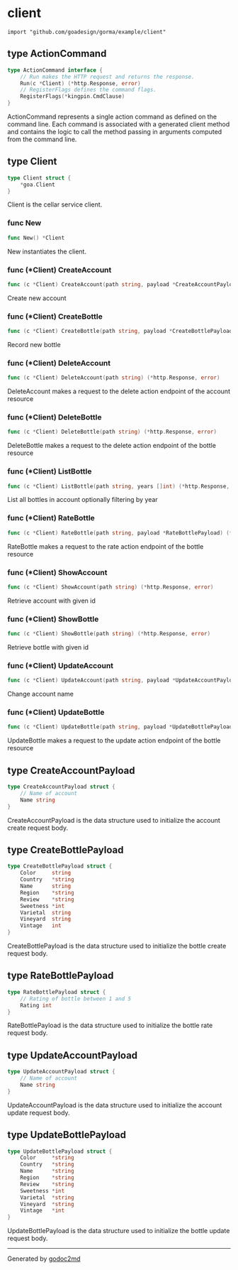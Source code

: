 
# client
    import "github.com/goadesign/gorma/example/client"







## type ActionCommand
``` go
type ActionCommand interface {
    // Run makes the HTTP request and returns the response.
    Run(c *Client) (*http.Response, error)
    // RegisterFlags defines the command flags.
    RegisterFlags(*kingpin.CmdClause)
}
```
ActionCommand represents a single action command as defined on the command line.
Each command is associated with a generated client method and contains the logic to
call the method passing in arguments computed from the command line.











## type Client
``` go
type Client struct {
    *goa.Client
}
```
Client is the cellar service client.









### func New
``` go
func New() *Client
```
New instantiates the client.




### func (\*Client) CreateAccount
``` go
func (c *Client) CreateAccount(path string, payload *CreateAccountPayload) (*http.Response, error)
```
Create new account



### func (\*Client) CreateBottle
``` go
func (c *Client) CreateBottle(path string, payload *CreateBottlePayload) (*http.Response, error)
```
Record new bottle



### func (\*Client) DeleteAccount
``` go
func (c *Client) DeleteAccount(path string) (*http.Response, error)
```
DeleteAccount makes a request to the delete action endpoint of the account resource



### func (\*Client) DeleteBottle
``` go
func (c *Client) DeleteBottle(path string) (*http.Response, error)
```
DeleteBottle makes a request to the delete action endpoint of the bottle resource



### func (\*Client) ListBottle
``` go
func (c *Client) ListBottle(path string, years []int) (*http.Response, error)
```
List all bottles in account optionally filtering by year



### func (\*Client) RateBottle
``` go
func (c *Client) RateBottle(path string, payload *RateBottlePayload) (*http.Response, error)
```
RateBottle makes a request to the rate action endpoint of the bottle resource



### func (\*Client) ShowAccount
``` go
func (c *Client) ShowAccount(path string) (*http.Response, error)
```
Retrieve account with given id



### func (\*Client) ShowBottle
``` go
func (c *Client) ShowBottle(path string) (*http.Response, error)
```
Retrieve bottle with given id



### func (\*Client) UpdateAccount
``` go
func (c *Client) UpdateAccount(path string, payload *UpdateAccountPayload) (*http.Response, error)
```
Change account name



### func (\*Client) UpdateBottle
``` go
func (c *Client) UpdateBottle(path string, payload *UpdateBottlePayload) (*http.Response, error)
```
UpdateBottle makes a request to the update action endpoint of the bottle resource



## type CreateAccountPayload
``` go
type CreateAccountPayload struct {
    // Name of account
    Name string
}
```
CreateAccountPayload is the data structure used to initialize the account create request body.











## type CreateBottlePayload
``` go
type CreateBottlePayload struct {
    Color     string
    Country   *string
    Name      string
    Region    *string
    Review    *string
    Sweetness *int
    Varietal  string
    Vineyard  string
    Vintage   int
}
```
CreateBottlePayload is the data structure used to initialize the bottle create request body.











## type RateBottlePayload
``` go
type RateBottlePayload struct {
    // Rating of bottle between 1 and 5
    Rating int
}
```
RateBottlePayload is the data structure used to initialize the bottle rate request body.











## type UpdateAccountPayload
``` go
type UpdateAccountPayload struct {
    // Name of account
    Name string
}
```
UpdateAccountPayload is the data structure used to initialize the account update request body.











## type UpdateBottlePayload
``` go
type UpdateBottlePayload struct {
    Color     *string
    Country   *string
    Name      *string
    Region    *string
    Review    *string
    Sweetness *int
    Varietal  *string
    Vineyard  *string
    Vintage   *int
}
```
UpdateBottlePayload is the data structure used to initialize the bottle update request body.

















- - -
Generated by [godoc2md](http://godoc.org/github.com/davecheney/godoc2md)